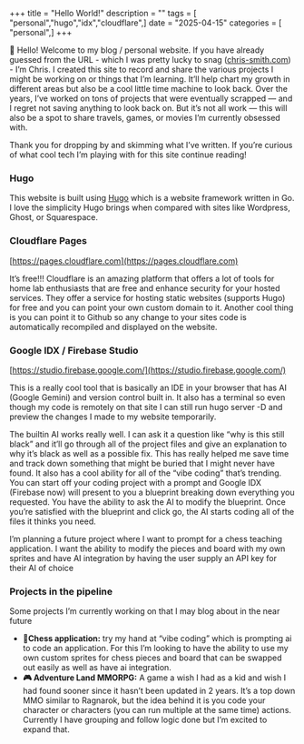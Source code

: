 +++
title = "Hello World!" 
description = "" 
tags = [ "personal","hugo","idx","cloudflare",] 
date = "2025-04-15" 
categories = [ "personal",]
+++

👋 Hello!  Welcome to my blog / personal website.  If you have already guessed from the URL - which I was pretty lucky to snag ([chris-smith.com](http://chris-smith.com)) - I’m Chris.  I created this site to record and share the various projects I might be working on or things that I’m learning.  It’ll help chart my growth in different areas but also be a cool little time machine to look back.  Over the years, I’ve worked on tons of projects that were eventually scrapped — and I regret not saving anything to look back on.  But it’s not all work — this will also be a spot to share travels, games, or movies I’m currently obsessed with.

Thank you for dropping by and skimming what I’ve written.  If you’re curious of what cool tech I’m playing with for this site continue reading!

### Hugo

This website is built using [Hugo](https://gohugo.io/) which is a website framework written in Go.  I love the simplicity Hugo brings when compared with sites like Wordpress, Ghost, or Squarespace. 

### Cloudflare Pages

[https://pages.cloudflare.com](https://pages.cloudflare.com)

It’s free!!!  Cloudflare is an amazing platform that offers a lot of tools for home lab enthusiasts that are free and enhance security for your hosted services.  They offer a service for hosting static websites (supports Hugo) for free and you can point your own custom domain to it. Another cool thing is you can point it to Github so any change to your sites code is automatically recompiled and displayed on the website.

### Google IDX / Firebase Studio

[https://studio.firebase.google.com/](https://studio.firebase.google.com/)

This is a really cool tool that is basically an IDE in your browser that has AI (Google Gemini) and version control built in.  It also has a terminal so even though my code is remotely on that site I can still run hugo server -D and preview the changes I made to my website temporarily.  

The builtin AI works really well.  I can ask it a question like “why is this still black” and it’ll go through all of the project files and give an explanation to why it’s black as well as a possible fix. This has really helped me save time and track down something that might be buried that I might never have found.  It also has a cool ability for all of the “vibe coding” that’s trending.  You can start off your coding project with a prompt and Google IDX (Firebase now) will present to you a blueprint breaking down everything you requested.  You have the ability to ask the AI to modify the blueprint.  Once you’re satisfied with the blueprint and click go, the AI starts coding all of the files it thinks you need.

I’m planning a future project where I want to prompt for a chess teaching application.  I want the ability to modify the pieces and board with my own sprites and have AI integration by having the user supply an API key for their AI of choice

### Projects in the pipeline

Some projects I’m currently working on that I may blog about in the near future

- **🤖Chess application:** try my hand at “vibe coding” which is prompting ai to code an application. For this I’m looking to have the ability to use my own custom sprites for chess pieces and board that can be swapped out easily as well as have ai integration.
- **🎮 Adventure Land MMORPG:**  A game a wish I had as a kid and wish I had found sooner since it hasn’t been updated in 2 years.  It’s a top down MMO similar to Ragnarok, but the idea behind it is you code your character or characters (you can run multiple at the same time) actions.  Currently I have grouping and follow logic done but I’m excited to expand that.